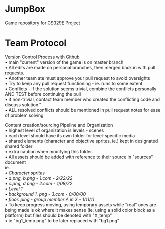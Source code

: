 # JumpBox
 Game repository for CS329E Project

# Team Protocol
Version Control Process with Github  
• main "current" version of the game is on master branch  
• All edits are made on personal branches, then merged back in with pull requests.  
• Another team ate must approve your pull request to avoid oversights  
• Try to keep any pull request functioning - ie. runs to some extent.  
• Conflicts - if the solution seems trivial, combine the conflicts personally AND TEST before  continuing the pull  
 • if non-trivial, contact team member who created the conflicting code and discuss solution."  
 • ALL resolved conflicts should be mentioned in pull request notes for ease of problem solving  
  
Content creation/sourcing Pipeline and Organization  
• highest level of organization is levels - scenes  
• each level should have its own folder for level-specific media  
• shared elements (character and objective sprites, ie.) kept in designated shared folder  
• extra caution when modifying this folder.  
• All assets should be added with reference to their source in "sources" document  
ie.  
  _• Character sprites  
   • a.png, b.png - 1.com - 2/22/22  
   • c.png, d.png - 2.com - 1/08/22  
  • Level 1  
   • background 1. png - 3.com - 0/00/00  
   • floor. ping - group member A in X - 1/11/11_  
• To keep progress moving, using temporary assets while "real" ones are being made is ok where it makes sense (ie. using a solid color block as a platform) but files should be denoted with "X_temp"  
• ie "bg1_temp.png" to be later replaced with "bg1.png"  

